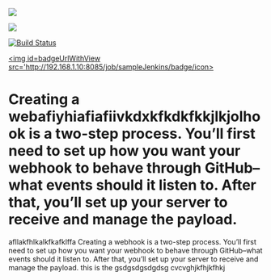 
<a href='http://localhost:8075/job/sampleJenkins'><img src='http://localhost:8075/job/sampleJenkins/badge/icon?style=plastic'></a>

<a href='http://localhost:8075/job/sampleJenkins/'><img src='http://localhost:8075/buildStatus/icon?job=sampleJenkins'></a>

[![Build Status](http://192.168.1.10:8085/job/sampleJenkins/badge/icon?style=flat)](http://192.168.1.10:8085/job/sampleJenkins/)

<a href='http://192.168.1.10:8085/job/sampleJenkins'><img id=badgeUrlWithView src='http://192.168.1.10:8085/job/sampleJenkins/badge/icon></a>

Creating a webafiyhiafiafiivkdxkfkdkfkkjlkjolhook is a two-step process. You’ll first need to set up how you want your webhook to behave through GitHub–what events should it listen to. After that, you’ll set up your server to receive and manage the payload.
=======
afllakfhlkalkfkafklffa
Creating a webhook is a two-step process. You’ll first need to set up how you want your webhook to behave through GitHub–what events should it listen to. After that, you’ll set up your server to receive and manage the payload. this is the 
gsdgsdgsdgdsg
cvcvghjkfhjkfhkj
